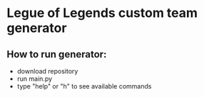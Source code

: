 # Legue of Legends custom team generator

## How to run generator:
- download repository
- run main.py
- type "help" or "h" to see available commands
